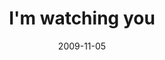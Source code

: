 ---
layout: base.njk
title : 'I&#39;m watching you' 
view_title : 'You came back' 
year : '2009' 
date : '2009-11-05' 
img_file : '/drawing/youcameback.png' 
html_file : 'youcameback' 
next_html : 'howdidthishappen.html' 
year_order : '254' 
permalink : "title/{{html_file}}.html"
---